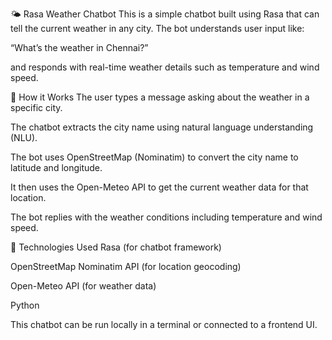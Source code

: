 🌤️ Rasa Weather Chatbot
This is a simple chatbot built using Rasa that can tell the current weather in any city. The bot understands user input like:

“What’s the weather in Chennai?”

and responds with real-time weather details such as temperature and wind speed.

🔧 How it Works
The user types a message asking about the weather in a specific city.

The chatbot extracts the city name using natural language understanding (NLU).

The bot uses OpenStreetMap (Nominatim) to convert the city name to latitude and longitude.

It then uses the Open-Meteo API to get the current weather data for that location.

The bot replies with the weather conditions including temperature and wind speed.

🧠 Technologies Used
Rasa (for chatbot framework)

OpenStreetMap Nominatim API (for location geocoding)

Open-Meteo API (for weather data)

Python

This chatbot can be run locally in a terminal or connected to a frontend UI.
